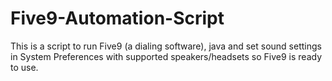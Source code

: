 # Five9-Automation-Script
This is a script to run Five9 (a dialing software), java and set sound settings in System Preferences with supported speakers/headsets so Five9 is ready to use.
